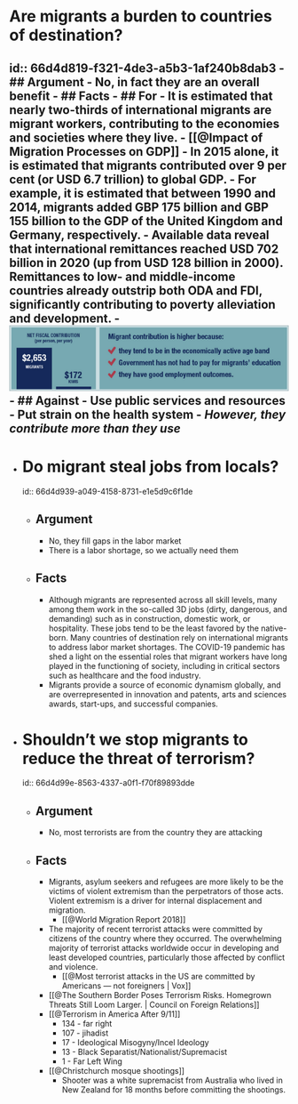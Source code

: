 # Are migrants a burden to countries of destination?
id:: 66d4d819-f321-4de3-a5b3-1af240b8dab3
	- ## Argument
		- No, in fact they are an overall benefit
	- ## Facts
		- ## For
			- It is estimated that nearly two-thirds of international migrants are migrant workers, contributing to the economies and societies where they live.
			- [[@Impact of Migration Processes on GDP]]
				- In 2015 alone, it is estimated that migrants contributed over 9 per cent (or USD 6.7 trillion) to global GDP.
			- For example, it is estimated that between 1990 and 2014, migrants added GBP 175 billion and GBP 155 billion to the GDP of the United Kingdom and Germany, respectively.
			- Available data reveal that international remittances reached USD 702 billion in 2020 (up from USD 128 billion in 2000). Remittances to low- and middle-income countries already outstrip both ODA and FDI, significantly contributing to poverty alleviation and development.
			- ![image.png](../assets/image_1725929630279_0.png)
		- ## Against
			- Use public services and resources
			- Put strain on the health system
			- ***However, they contribute more than they use***
-
- # Do migrant steal jobs from locals?
  id:: 66d4d939-a049-4158-8731-e1e5d9c6f1de
	- ## Argument
		- No, they fill gaps in the labor market
		- There is a labor shortage, so we actually need them
	- ## Facts
		- Although migrants are represented across all skill levels, many among them work in the so-called 3D jobs (dirty, dangerous, and demanding) such as in construction, domestic work, or hospitality. These jobs tend to be the least favored by the native-born. Many countries of destination rely on international migrants to address labor market shortages. The COVID-19 pandemic has shed a light on the essential roles that migrant workers have long played in the functioning of society, including in critical sectors such as healthcare and the food industry.
		- Migrants provide a source of economic dynamism globally, and are overrepresented in innovation and patents, arts and sciences awards, start-ups, and successful companies.
- # Shouldn’t we stop migrants to reduce the threat of terrorism?
  id:: 66d4d99e-8563-4337-a0f1-f70f89893dde
	- ## Argument
		- No, most terrorists are from the country they are attacking
	- ## Facts
		- Migrants, asylum seekers and refugees are more likely to be the victims of violent extremism than the perpetrators of those acts. Violent extremism is a driver for internal displacement and migration.
			- [[@World Migration Report 2018]]
		- The majority of recent terrorist attacks were committed by citizens of the country where they occurred. The overwhelming majority of terrorist attacks worldwide occur in developing and least developed countries, particularly those affected by conflict and violence.
			- [[@Most terrorist attacks in the US are committed by Americans — not foreigners | Vox]]
		- [[@The Southern Border Poses Terrorism Risks. Homegrown Threats Still Loom Larger. | Council on Foreign Relations]]
		- [[@Terrorism in America After 9/11]]
			- 134 - far right
			- 107 - jihadist
			- 17 - Ideological Misogyny/Incel Ideology
			- 13 - Black Separatist/Nationalist/Supremacist
			- 1 - Far Left Wing
		- [[@Christchurch mosque shootings]]
			- Shooter was a white supremacist from Australia who lived in New Zealand for 18 months before committing the shootings.